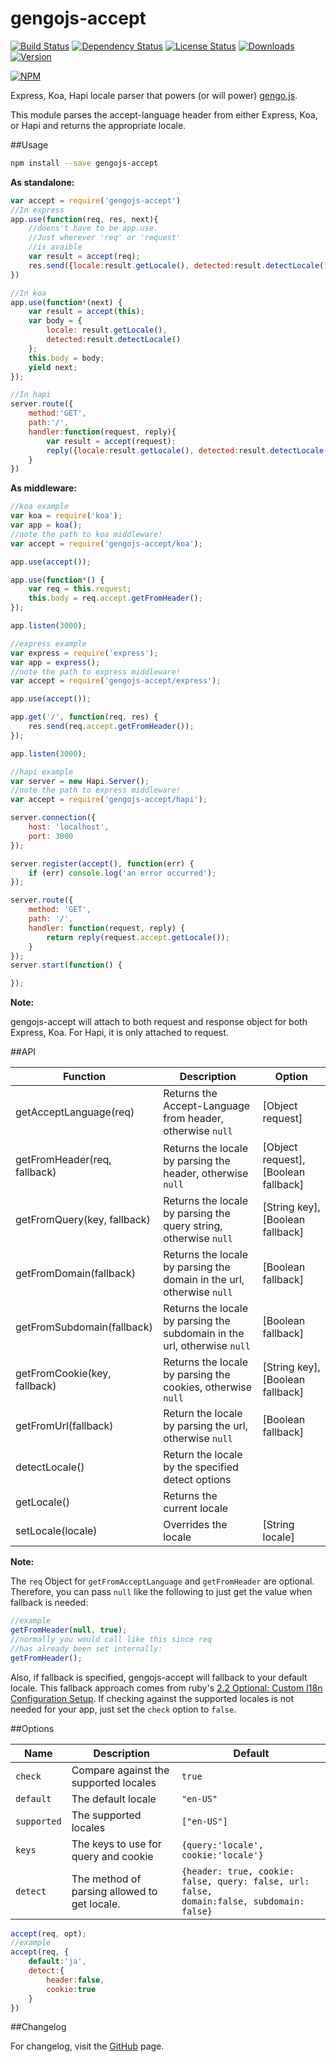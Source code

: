 # gengojs-accept

[![Build Status](https://travis-ci.org/iwatakeshi/gengojs-accept.svg?branch=master)](https://travis-ci.org/iwatakeshi/gengojs-accept)
[![Dependency Status](https://david-dm.org/iwatakeshi/gengojs-accept.png)](https://github.com/iwatakeshi/gengojs-accept/blob/master/package.json) 
[![License Status](http://img.shields.io/npm/l/gengojs-accept.svg)](https://github.com/iwatakeshi/gengojs-accept/blob/master/LICENSE) 
[![Downloads](http://img.shields.io/npm/dm/gengojs-accept.svg)]() [![Version](http://img.shields.io/npm/v/gengojs-accept.svg)]()

[![NPM](https://nodei.co/npm/gengojs-accept.png?downloads=true&downloadRank=true&stars=true)](https://nodei.co/npm/gengojs-accept/)

Express, Koa, Hapi locale parser that powers (or will power) [gengo.js](https://github.com/iwatakeshi/gengojs).

This module parses the accept-language header from either Express, Koa, or Hapi and returns the appropriate locale.

##Usage

```bash
npm install --save gengojs-accept
```

**As standalone:**

```js
var accept = require('gengojs-accept')
//In express
app.use(function(req, res, next){
    //doens't have to be app.use.
    //Just wherever 'req' or 'request'
    //is avaible
    var result = accept(req);
    res.send({locale:result.getLocale(), detected:result.detectLocale()})
})

//In koa
app.use(function*(next) {
    var result = accept(this);
    var body = {
        locale: result.getLocale(), 
        detected:result.detectLocale()
    };
    this.body = body;
    yield next;
});

//In hapi
server.route({
    method:'GET',
    path:'/',
    handler:function(request, reply){
        var result = accept(request);
        reply({locale:result.getLocale(), detected:result.detectLocale()})
    }
})

```

**As middleware:**

```js
//koa example
var koa = require('koa');
var app = koa();
//note the path to koa middleware!
var accept = require('gengojs-accept/koa');

app.use(accept());

app.use(function*() {
    var req = this.request;
    this.body = req.accept.getFromHeader();
});

app.listen(3000);

```

```js
//express example
var express = require('express');
var app = express();
//note the path to express middleware!
var accept = require('gengojs-accept/express');

app.use(accept());

app.get('/', function(req, res) {
    res.send(req.accept.getFromHeader());
});

app.listen(3000);
```

```js
//hapi example
var server = new Hapi.Server();
//note the path to express middleware!
var accept = require('gengojs-accept/hapi');

server.connection({
    host: 'localhost',
    port: 3000
});

server.register(accept(), function(err) {
    if (err) console.log('an error occurred');
});

server.route({
    method: 'GET',
    path: '/',
    handler: function(request, reply) {
        return reply(request.accept.getLocale());
    }
});
server.start(function() {

});
```

**Note:**

gengojs-accept will attach to both request and response object for both Express, Koa. For Hapi, it is only attached to request.

##API

| Function | Description | Option
|---                |---                                     |--- |
|getAcceptLanguage(req)|Returns the Accept-Language from header, otherwise <code>null</code>  | [Object request]   |
|getFromHeader(req, fallback)|Returns the locale by parsing the header, otherwise <code>null</code>      | [Object request], [Boolean fallback]   |
|getFromQuery(key, fallback)|Returns the locale by parsing the query string, otherwise <code>null</code>| [String key],[Boolean fallback]|
|getFromDomain(fallback) |Returns the locale by parsing the domain in the url, otherwise <code>null</code>|[Boolean fallback]|
|getFromSubdomain(fallback)|Returns the locale by parsing the subdomain in the url, otherwise <code>null</code> |[Boolean fallback]|
|getFromCookie(key, fallback)|Returns the locale by parsing the cookies, otherwise <code>null</code> |[String key],[Boolean fallback]|
|getFromUrl(fallback)|Return the locale by parsing the url, otherwise <code>null</code>|[Boolean fallback]|
|detectLocale()|Return the locale by the specified detect options|    |
|getLocale()|Returns the current locale|    |
|setLocale(locale)|Overrides the locale| [String locale]

**Note:**

The `req` Object for `getFromAcceptLanguage` and `getFromHeader` are optional. Therefore, you can pass `null` like the following to just get the value when fallback is needed:

```js
//example
getFromHeader(null, true);
//normally you would call like this since req 
//has already been set internally:
getFromHeader();
```

Also, if fallback is specified, gengojs-accept will fallback to your default locale. This fallback approach comes from ruby's [2.2 Optional: Custom I18n Configuration Setup](http://guides.rubyonrails.org/i18n.html#optional-custom-i18n-configuration-setup). If checking against the supported locales is not needed for your app, just set the `check` option to `false`.

##Options

|Name  |Description | Default
|---|---|---|
|<code>check</code>| Compare against the supported locales | <code>true</code>
|<code>default</code> | The default locale | <code>"en-US"</code>
|<code>supported</code>| The supported locales | <code>["en-US"]</code>
|<code>keys</code>| The keys to use for query and cookie | <code>{query:'locale', cookie:'locale'}</code>
|<code>detect</code>|The method of parsing allowed to get locale.| <code>{header: true, cookie: false, query: false, url: false, domain:false, subdomain: false}</code>|


```js
accept(req, opt);
//example
accept(req, {
    default:'ja',
    detect:{
        header:false,
        cookie:true
    }
})
```

##Changelog

For changelog, visit the [GitHub](https://github.com/iwatakeshi/gengojs-accept/blob/master/CHANGELOG.md) page.